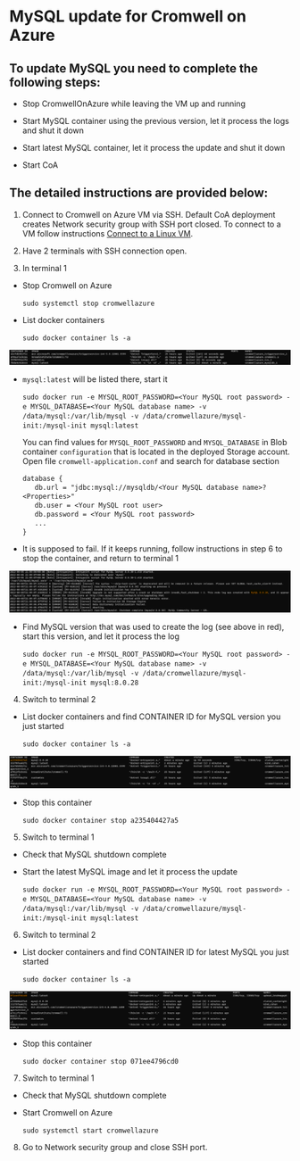 # MySQL update for Cromwell on Azure 

## To update MySQL you need to complete the following steps: 

- Stop CromwellOnAzure while leaving the VM up and running 

- Start MySQL container using the previous version, let it process the logs and shut it down 

- Start latest MySQL container, let it process the update and shut it down 

- Start CoA 

## The detailed instructions are provided below: 

1. Connect to Cromwell on Azure VM via SSH. Default CoA deployment creates Network security group with SSH port closed. To connect to a VM follow instructions [Connect to a Linux VM](https://docs.microsoft.com/en-us/azure/virtual-machines/linux-vm-connect?tabs=Linux).

2. Have 2 terminals with SSH connection open. 

3. In terminal 1 

 - Stop Cromwell on Azure  

     ```sudo systemctl stop cromwellazure```

- List docker containers

    ```sudo docker container ls -a ```

![Commandline output](screenshots/mysql-update-1.png)

- `mysql:latest` will be listed there, start it 

    ```sudo docker run -e MYSQL_ROOT_PASSWORD=<Your MySQL root password> -e MYSQL_DATABASE=<Your MySQL database name> -v /data/mysql:/var/lib/mysql -v /data/cromwellazure/mysql-init:/mysql-init mysql:latest ```

    You can find values for `MYSQL_ROOT_PASSWORD` and `MYSQL_DATABASE` in Blob container `configuration` that is located in the deployed Storage account. Open file `cromwell-application.conf` and search for database section
     ```
    database {
        db.url = "jdbc:mysql://mysqldb/<Your MySQL database name>?<Properties>"
        db.user = <Your MySQL root user>
        db.password = <Your MySQL root password>
        ...
    }
    ```


 - It is supposed to fail. If it keeps running, follow instructions in step 6 to stop the container, and return to terminal 1 

 ![Commandline output](screenshots/mysql-update-2.png)

 - Find MySQL version that was used to create the log (see above in red), start this version, and let it process the log 

    ```sudo docker run -e MYSQL_ROOT_PASSWORD=<Your MySQL root password> -e MYSQL_DATABASE=<Your MySQL database name> -v /data/mysql:/var/lib/mysql -v /data/cromwellazure/mysql-init:/mysql-init mysql:8.0.28 ```

4. Switch to terminal 2 

- List docker containers and find CONTAINER ID for MySQL version you just started  

    ```sudo docker container ls -a``` 

![Commandline output](screenshots/mysql-update-3.png)

- Stop this container 

    ```sudo docker container stop a235404427a5```

5. Switch to terminal 1

- Check that MySQL shutdown complete 

- Start the latest MySQL image and let it process the update 

    ```sudo docker run -e MYSQL_ROOT_PASSWORD=<Your MySQL root password> -e MYSQL_DATABASE=<Your MySQL database name> -v /data/mysql:/var/lib/mysql -v /data/cromwellazure/mysql-init:/mysql-init mysql:latest``` 

6. Switch to terminal 2 

- List docker containers and find CONTAINER ID for latest MySQL you just started  

    ```sudo docker container ls -a```  

![Commandline output](screenshots/mysql-update-4.png)

- Stop this container

    ```sudo docker container stop 071ee4796cd0```

7. Switch to terminal 1

- Check that MySQL shutdown complete
- Start Cromwell on Azure

    ```sudo systemctl start cromwellazure```

8. Go to Network security group and close SSH port.
